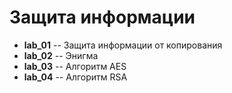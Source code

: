 # Защита информации

* __lab_01__ -- Защита информации от копирования
* __lab_02__ -- Энигма
* __lab_03__ -- Алгоритм AES
* __lab_04__ -- Алгоритм RSA
